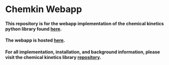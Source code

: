 # Chemkin Webapp

#### This repository is for the webapp implementation of the chemical kinetics python library found [here](https://github.com/cs207team3/cs207-FinalProject).

#### The webapp is hosted [here](http://chemkin.pythonanywhere.com/).

#### For all implementation, installation, and background information, please visit the chemical kinetics library [repository](https://github.com/cs207team3/cs207-FinalProject).
